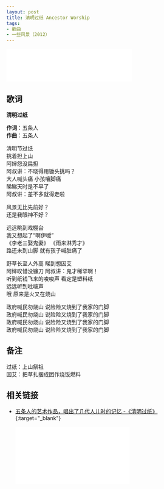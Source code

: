 ```yaml
---
layout: post
title: 清明过纸 Ancestor Worship
tags:
- 歌曲
- 一些风景（2012）
---
```


<iframe frameborder="no" border="0" marginwidth="0" marginheight="0" width=330 height=86 src="//music.163.com/outchain/player?type=2&id=28587860&auto=1&height=66"></iframe>

## 歌词

**清明过纸**

**作词**：五条人  
**作曲**：五条人

清明节过纸  
挑着担上山  
阿婶怨没扁担  
阿叔讲：不晓得用锄头挑吗？  
大人喊头痛 小孩嚷脚痛  
睇睇天时是不早了  
阿叔讲：差不多就得走啦

风景无比先前好？  
还是我眼神不好？

远远眺到戏棚台  
我又想起了“啊伊嗳”  
《李老三娶鬼妻》 《雨来淋秀才》  
路还未到山脚 就有孩子喊肚痛了

野草长至人外高 睇到想因艾  
阿婶叹惜没镰刀 阿叔讲：鬼才稀罕啊！  
听到纸钱飞来的唆唆声 看定是塑料纸  
远远听到吡啵声  
哦 原来是火又在烧山

政府喊民勿烧山 说险险又烧到了我家的门脚  
政府喊民勿烧山 说险险又烧到了我家的门脚  
政府喊民勿烧山 说险险又烧到了我家的门脚  
政府喊民勿烧山 说险险又烧到了我家的门脚

## 备注

过纸：上山祭祖  
因艾：把草扎捆成团作烧饭燃料

## 相关链接

* [五条人的艺术作品，唱出了几代人儿时的记忆 -《清明过纸》](https://www.bilibili.com/video/BV1Rk4y1k767/){:target="_blank"}
  
  <div class="iframe-container"><iframe class="responsive-iframe" src="//player.bilibili.com/player.html?aid=584043799&bvid=BV1Rk4y1k767&cid=217333644&page=1" frameborder="no" allowfullscreen="true"></iframe></div>
